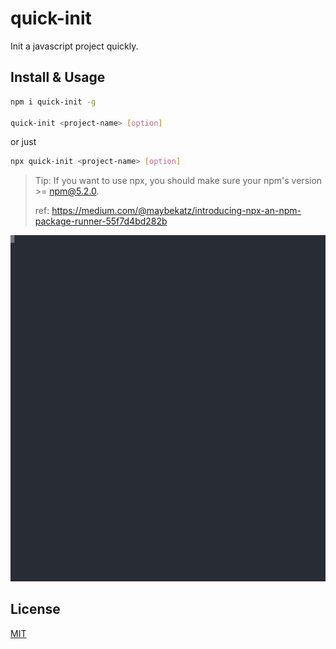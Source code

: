 # quick-init
Init a javascript project quickly.

## Install & Usage

```bash
npm i quick-init -g

quick-init <project-name> [option]
```

or just

```bash
npx quick-init <project-name> [option]
```

> Tip: If you want to use npx, you should make sure your npm's version >= npm@5.2.0.
>
> ref: https://medium.com/@maybekatz/introducing-npx-an-npm-package-runner-55f7d4bd282b

<p align='center'>
<img src='./screenshot.svg' width='600' alt='npm start'>
</p>

## License

[MIT](./LICENSE)
